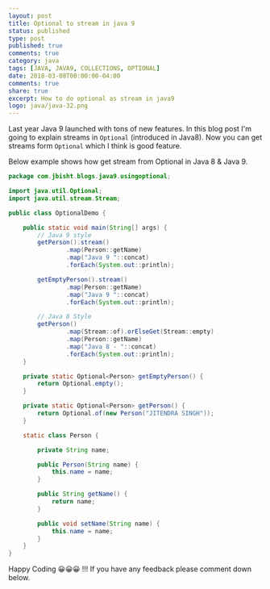 ```yaml
---
layout: post
title: Optional to stream in java 9
status: published
type: post
published: true
comments: true
category: java
tags: [JAVA, JAVA9, COLLECTIONS, OPTIONAL]
date: 2018-03-08T00:00:00-04:00
comments: true
share: true
excerpt: How to do optional as stream in java9
logo: java/java-32.png
---
```


Last year Java 9 launched with tons of new features. In this blog post I'm going to explain streams in `Optional` (introduced in Java8).
 Now you can get streams form `Optional` which I think is good feature.
 
Below example shows how get stream from Optional in Java 8 & Java 9.

```java
package com.jbisht.blogs.java9.usingoptional;

import java.util.Optional;
import java.util.stream.Stream;

public class OptionalDemo {

    public static void main(String[] args) {
        // Java 9 style
        getPerson().stream()
                .map(Person::getName)
                .map("Java 9 "::concat)
                .forEach(System.out::println);

        getEmptyPerson().stream()
                .map(Person::getName)
                .map("Java 9 "::concat)
                .forEach(System.out::println);

        // Java 8 Style
        getPerson()
                .map(Stream::of).orElseGet(Stream::empty)
                .map(Person::getName)
                .map("Java 8 - "::concat)
                .forEach(System.out::println);
    }

    private static Optional<Person> getEmptyPerson() {
        return Optional.empty();
    }

    private static Optional<Person> getPerson() {
        return Optional.of(new Person("JITENDRA SINGH"));
    }

    static class Person {

        private String name;

        public Person(String name) {
            this.name = name;
        }

        public String getName() {
            return name;
        }

        public void setName(String name) {
            this.name = name;
        }
    }
}

```

Happy Coding 😀😀😀 !!! If you have any feedback please comment down below.